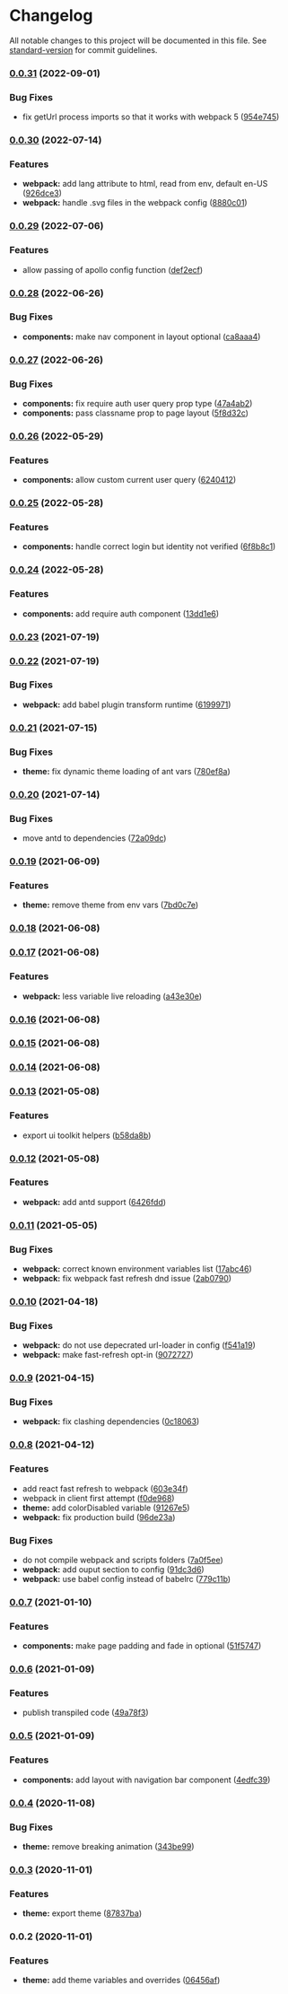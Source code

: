 # Changelog

All notable changes to this project will be documented in this file. See [standard-version](https://github.com/conventional-changelog/standard-version) for commit guidelines.

### [0.0.31](https://gitlab.coko.foundation///compare/v0.0.30...v0.0.31) (2022-09-01)


### Bug Fixes

* fix getUrl process imports so that it works with webpack 5 ([954e745](https://gitlab.coko.foundation///commit/954e745c2c46d1a184237e53249e006fbddabec3))

### [0.0.30](https://gitlab.coko.foundation///compare/v0.0.29...v0.0.30) (2022-07-14)

### Features

- **webpack:** add lang attribute to html, read from env, default en-US ([926dce3](https://gitlab.coko.foundation///commit/926dce35113134769c2c00842ce01ce0c3bb9a56))
- **webpack:** handle .svg files in the webpack config ([8880c01](https://gitlab.coko.foundation///commit/8880c01e2bb6c234d53521777ce0a9119522eafd))

### [0.0.29](https://gitlab.coko.foundation///compare/v0.0.28...v0.0.29) (2022-07-06)

### Features

- allow passing of apollo config function ([def2ecf](https://gitlab.coko.foundation///commit/def2ecfa12fe413a6323c9d261a0ed36a9fdf37c))

### [0.0.28](https://gitlab.coko.foundation///compare/v0.0.27...v0.0.28) (2022-06-26)

### Bug Fixes

- **components:** make nav component in layout optional ([ca8aaa4](https://gitlab.coko.foundation///commit/ca8aaa47a3122bc355dbacf15bcfa6fd2c656d3f))

### [0.0.27](https://gitlab.coko.foundation///compare/v0.0.26...v0.0.27) (2022-06-26)

### Bug Fixes

- **components:** fix require auth user query prop type ([47a4ab2](https://gitlab.coko.foundation///commit/47a4ab2e10320484a9d9705209dd6d52ba3e4753))
- **components:** pass classname prop to page layout ([5f8d32c](https://gitlab.coko.foundation///commit/5f8d32c1d1e487131d7839715fdc978cb5e2325f))

### [0.0.26](https://gitlab.coko.foundation///compare/v0.0.25...v0.0.26) (2022-05-29)

### Features

- **components:** allow custom current user query ([6240412](https://gitlab.coko.foundation///commit/62404123ff450d5500f39fb74ef0ffc5703269fe))

### [0.0.25](https://gitlab.coko.foundation///compare/v0.0.24...v0.0.25) (2022-05-28)

### Features

- **components:** handle correct login but identity not verified ([6f8b8c1](https://gitlab.coko.foundation///commit/6f8b8c1626e381e02399e05bc0034763339ac438))

### [0.0.24](https://gitlab.coko.foundation///compare/v0.0.23...v0.0.24) (2022-05-28)

### Features

- **components:** add require auth component ([13dd1e6](https://gitlab.coko.foundation///commit/13dd1e6137ed24932a921ecfb26db6b795fbe0f2))

### [0.0.23](https://gitlab.coko.foundation///compare/v0.0.22...v0.0.23) (2021-07-19)

### [0.0.22](https://gitlab.coko.foundation///compare/v0.0.21...v0.0.22) (2021-07-19)

### Bug Fixes

- **webpack:** add babel plugin transform runtime ([6199971](https://gitlab.coko.foundation///commit/6199971889ee3556f4cd6f95a433d2221d1817a6))

### [0.0.21](https://gitlab.coko.foundation///compare/v0.0.20...v0.0.21) (2021-07-15)

### Bug Fixes

- **theme:** fix dynamic theme loading of ant vars ([780ef8a](https://gitlab.coko.foundation///commit/780ef8a77452683a4a10f7a742ba173c24952907))

### [0.0.20](https://gitlab.coko.foundation///compare/v0.0.19...v0.0.20) (2021-07-14)

### Bug Fixes

- move antd to dependencies ([72a09dc](https://gitlab.coko.foundation///commit/72a09dc778d2d7c98a348148e374e7ef8dea173e))

### [0.0.19](https://gitlab.coko.foundation///compare/v0.0.18...v0.0.19) (2021-06-09)

### Features

- **theme:** remove theme from env vars ([7bd0c7e](https://gitlab.coko.foundation///commit/7bd0c7eb870c5a3467b99b81e97f8eeb72a56a63))

### [0.0.18](https://gitlab.coko.foundation///compare/v0.0.17...v0.0.18) (2021-06-08)

### [0.0.17](https://gitlab.coko.foundation///compare/v0.0.16...v0.0.17) (2021-06-08)

### Features

- **webpack:** less variable live reloading ([a43e30e](https://gitlab.coko.foundation///commit/a43e30e172fcde23230308ee597dc804e246a3ec))

### [0.0.16](https://gitlab.coko.foundation///compare/v0.0.15...v0.0.16) (2021-06-08)

### [0.0.15](https://gitlab.coko.foundation///compare/v0.0.14...v0.0.15) (2021-06-08)

### [0.0.14](https://gitlab.coko.foundation///compare/v0.0.13...v0.0.14) (2021-06-08)

### [0.0.13](https://gitlab.coko.foundation///compare/v0.0.12...v0.0.13) (2021-05-08)

### Features

- export ui toolkit helpers ([b58da8b](https://gitlab.coko.foundation///commit/b58da8b75f8263557664cd108c52e5733bd9ff5d))

### [0.0.12](https://gitlab.coko.foundation///compare/v0.0.11...v0.0.12) (2021-05-08)

### Features

- **webpack:** add antd support ([6426fdd](https://gitlab.coko.foundation///commit/6426fdd1d710c250c58637c2845428c8ed8566c4))

### [0.0.11](https://gitlab.coko.foundation///compare/v0.0.10...v0.0.11) (2021-05-05)

### Bug Fixes

- **webpack:** correct known environment variables list ([17abc46](https://gitlab.coko.foundation///commit/17abc46ab63a59eacfa96bda20807d493441a8c5))
- **webpack:** fix webpack fast refresh dnd issue ([2ab0790](https://gitlab.coko.foundation///commit/2ab0790dbc2997886cd3affd30227873643f489f))

### [0.0.10](https://gitlab.coko.foundation///compare/v0.0.9...v0.0.10) (2021-04-18)

### Bug Fixes

- **webpack:** do not use depecrated url-loader in config ([f541a19](https://gitlab.coko.foundation///commit/f541a19edace3ada8f2bdbb7a58bdd7fc0b79401))
- **webpack:** make fast-refresh opt-in ([9072727](https://gitlab.coko.foundation///commit/90727271503f23e0fa4acbbf0c76c7a7f8648ef1))

### [0.0.9](https://gitlab.coko.foundation///compare/v0.0.8...v0.0.9) (2021-04-15)

### Bug Fixes

- **webpack:** fix clashing dependencies ([0c18063](https://gitlab.coko.foundation///commit/0c18063aacb3d55e564306025bb43b075e7a1a3b))

### [0.0.8](https://gitlab.coko.foundation///compare/v0.0.7...v0.0.8) (2021-04-12)

### Features

- add react fast refresh to webpack ([603e34f](https://gitlab.coko.foundation///commit/603e34f1a49f8bc00d70d78c01156464c25c2dbd))
- webpack in client first attempt ([f0de968](https://gitlab.coko.foundation///commit/f0de968683c5e21b5ce4f8a3705611e6254acbaf))
- **theme:** add colorDisabled variable ([91267e5](https://gitlab.coko.foundation///commit/91267e5074fd96b9ec3e9983aa8be1c4c00c37d3))
- **webpack:** fix production build ([96de23a](https://gitlab.coko.foundation///commit/96de23a198ece7b73b8e00146ba3d9c6eb662766))

### Bug Fixes

- do not compile webpack and scripts folders ([7a0f5ee](https://gitlab.coko.foundation///commit/7a0f5eea140cbdb882b702c523d9eec9bfd14333))
- **webpack:** add ouput section to config ([91dc3d6](https://gitlab.coko.foundation///commit/91dc3d6489ea5111d2feb07d19dec6c98c831b71))
- **webpack:** use babel config instead of babelrc ([779c11b](https://gitlab.coko.foundation///commit/779c11b508def724cf0e60236bbbb649daf41e4f))

### [0.0.7](https://gitlab.coko.foundation///compare/v0.0.6...v0.0.7) (2021-01-10)

### Features

- **components:** make page padding and fade in optional ([51f5747](https://gitlab.coko.foundation///commit/51f57477ec0b738ba74d180ab5ce6f0e33f5a41d))

### [0.0.6](https://gitlab.coko.foundation///compare/v0.0.5...v0.0.6) (2021-01-09)

### Features

- publish transpiled code ([49a78f3](https://gitlab.coko.foundation///commit/49a78f303c16dcfb4280d7059812d83cc9b438d7))

### [0.0.5](https://gitlab.coko.foundation///compare/v0.0.4...v0.0.5) (2021-01-09)

### Features

- **components:** add layout with navigation bar component ([4edfc39](https://gitlab.coko.foundation///commit/4edfc390033ced217f1f29731fbd122f440717fc))

### [0.0.4](https://gitlab.coko.foundation///compare/v0.0.3...v0.0.4) (2020-11-08)

### Bug Fixes

- **theme:** remove breaking animation ([343be99](https://gitlab.coko.foundation///commit/343be9935350e25b67826157dccec5db3f616229))

### [0.0.3](https://gitlab.coko.foundation///compare/v0.0.2...v0.0.3) (2020-11-01)

### Features

- **theme:** export theme ([87837ba](https://gitlab.coko.foundation///commit/87837badf3d4df3e25b683dee89e92db2c3fbec3))

### 0.0.2 (2020-11-01)

### Features

- **theme:** add theme variables and overrides ([06456af](https://gitlab.coko.foundation///commit/06456af9df6c758768744bd366d57a586b16bed3))
